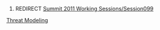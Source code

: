 1.  REDIRECT [Summit 2011 Working
    Sessions/Session099](Summit_2011_Working_Sessions/Session099 "wikilink")

[Threat
Modeling](Category:Summit_2011_Individual_OWASP_Projects_Track "wikilink")